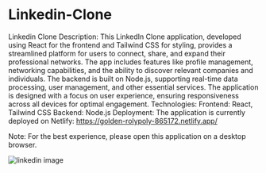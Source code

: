 # Linkedin-Clone
Linkedin Clone Description:
This LinkedIn Clone application, developed using React for the frontend and Tailwind CSS for styling, provides a streamlined platform for users to connect, share, and expand their professional networks. The app includes features like profile management, networking capabilities, and the ability to discover relevant companies and individuals.
The backend is built on Node.js, supporting real-time data processing, user management, and other essential services. The application is designed with a focus on user experience, ensuring responsiveness across all devices for optimal engagement.
Technologies:
Frontend: React, Tailwind CSS
Backend: Node.js
Deployment:
The application is currently deployed on Netlify: https://golden-rolypoly-865172.netlify.app/

Note: For the best experience, please open this application on a desktop browser.

![linkedin image](https://github.com/user-attachments/assets/40a0a251-6d93-4a1a-9238-565f47120fd9)

